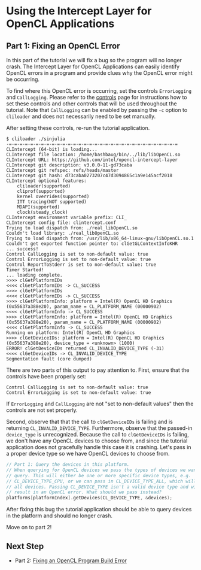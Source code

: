# Using the Intercept Layer for OpenCL Applications

## Part 1: Fixing an OpenCL Error

In this part of the tutorial we will fix a bug so the program will no longer crash.
The Intercept Layer for OpenCL Applications can easily identify OpenCL errors in a program and provide clues why the OpenCL error might be occurring.

To find where this OpenCL error is occurring, set the controls `ErrorLogging` and `CallLogging`.
Please refer to the [controls](https://github.com/intel/opencl-intercept-layer/blob/master/docs/controls.md#controls) page for instructions how to set these controls and other controls that will be used throughout the tutorial.
Note that `CallLogging` can be enabled by passing the `-c` option to `cliloader` and does not necessarily need to be set manually.

After setting these controls, re-run the tutorial application.

```
$ cliloader ./sinjulia 
-=-=-=-=-=-=-=-=-=-=-=-=-=-=-=-=-=-=-=-=-=-=-=-=-=-=-=-=-=-=-=-=
CLIntercept (64-bit) is loading...
CLIntercept file location: /home/bashbaug/bin/../lib/libOpenCL.so
CLIntercept URL: https://github.com/intel/opencl-intercept-layer
CLIntercept git description: v3.0.0-11-gd73caba
CLIntercept git refspec: refs/heads/master
CLIntercept git hash: d73caba0273207c47d3094865c1a9e145acf2018
CLIntercept optional features:
    cliloader(supported)
    cliprof(supported)
    kernel overrides(supported)
    ITT tracing(NOT supported)
    MDAPI(supported)
    clock(steady_clock)
CLIntercept environment variable prefix: CLI_
CLIntercept config file: clintercept.conf
Trying to load dispatch from: ./real_libOpenCL.so
Couldn't load library: ./real_libOpenCL.so
Trying to load dispatch from: /usr/lib/x86_64-linux-gnu/libOpenCL.so.1
Couldn't get exported function pointer to: clGetGLContextInfoKHR
... success!
Control CallLogging is set to non-default value: true
Control ErrorLogging is set to non-default value: true
Control ReportToStderr is set to non-default value: true
Timer Started!
... loading complete.
>>>> clGetPlatformIDs
<<<< clGetPlatformIDs -> CL_SUCCESS
>>>> clGetPlatformIDs
<<<< clGetPlatformIDs -> CL_SUCCESS
>>>> clGetPlatformInfo: platform = Intel(R) OpenCL HD Graphics (0x55637a388e20), param_name = CL_PLATFORM_NAME (00000902)
<<<< clGetPlatformInfo -> CL_SUCCESS
>>>> clGetPlatformInfo: platform = Intel(R) OpenCL HD Graphics (0x55637a388e20), param_name = CL_PLATFORM_NAME (00000902)
<<<< clGetPlatformInfo -> CL_SUCCESS
Running on platform: Intel(R) OpenCL HD Graphics
>>>> clGetDeviceIDs: platform = Intel(R) OpenCL HD Graphics (0x55637a388e20), device_type = <unknown> (1000)
ERROR! clGetDeviceIDs returned CL_INVALID_DEVICE_TYPE (-31)
<<<< clGetDeviceIDs -> CL_INVALID_DEVICE_TYPE
Segmentation fault (core dumped)
```

There are two parts of this output to pay attention to.
First, ensure that the controls have been properly set:

```
Control CallLogging is set to non-default value: true
Control ErrorLogging is set to non-default value: true
```

If `ErrorLogging` and `CallLogging` are not "set to non-default values" then the controls are not set properly.

Second, observe that that the call to `clGetDeviceIDs` is failing and is returning `CL_INVALID_DEVICE_TYPE`.
Furthermore, observe that the passed-in `device_type` is unrecognized.
Because the call to `clGetDeviceIDs` is failing, we don't have any OpenCL devices to choose from, and since the tutorial application does not gracefully handle this case it is crashing.
Let's pass in a proper device type so we have OpenCL devices to choose from.

```c++
// Part 1: Query the devices in this platform.
// When querying for OpenCL devices we pass the types of devices we want to
// query. This will either be one or more specific device types, e.g.
// CL_DEVICE_TYPE_CPU, or we can pass in CL_DEVICE_TYPE_ALL, which will get
// all devices. Passing CL_DEVICE_TYPE isn't a valid device type and will
// result in an OpenCL error. What should we pass instead?
platforms[platformIndex].getDevices(CL_DEVICE_TYPE, &devices);
```

After fixing this bug the tutorial application should be able to query devices in the platform and should no longer crash.

Move on to part 2!

## Next Step

* Part 2: [Fixing an OpenCL Program Build Error](part2.md)
